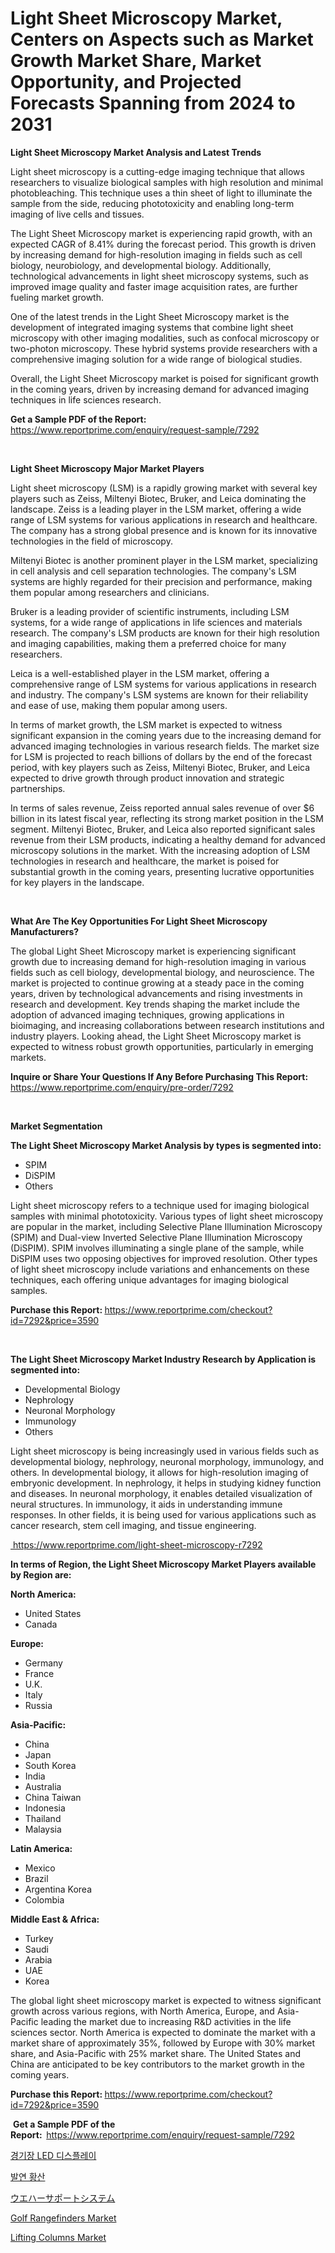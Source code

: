 <p><h1>Light Sheet Microscopy Market, Centers on Aspects such as Market Growth Market Share, Market Opportunity, and Projected Forecasts Spanning from 2024 to 2031</h1></p><p><strong>Light Sheet Microscopy Market Analysis and Latest Trends</strong></p>
<p><p>Light sheet microscopy is a cutting-edge imaging technique that allows researchers to visualize biological samples with high resolution and minimal photobleaching. This technique uses a thin sheet of light to illuminate the sample from the side, reducing phototoxicity and enabling long-term imaging of live cells and tissues.</p><p>The Light Sheet Microscopy market is experiencing rapid growth, with an expected CAGR of 8.41% during the forecast period. This growth is driven by increasing demand for high-resolution imaging in fields such as cell biology, neurobiology, and developmental biology. Additionally, technological advancements in light sheet microscopy systems, such as improved image quality and faster image acquisition rates, are further fueling market growth.</p><p>One of the latest trends in the Light Sheet Microscopy market is the development of integrated imaging systems that combine light sheet microscopy with other imaging modalities, such as confocal microscopy or two-photon microscopy. These hybrid systems provide researchers with a comprehensive imaging solution for a wide range of biological studies.</p><p>Overall, the Light Sheet Microscopy market is poised for significant growth in the coming years, driven by increasing demand for advanced imaging techniques in life sciences research.</p></p>
<p><strong>Get a Sample PDF of the Report:&nbsp;</strong> <a href="https://www.reportprime.com/enquiry/request-sample/7292">https://www.reportprime.com/enquiry/request-sample/7292</a></p>
<p>&nbsp;</p>
<p><strong>Light Sheet Microscopy Major Market Players</strong></p>
<p><p>Light sheet microscopy (LSM) is a rapidly growing market with several key players such as Zeiss, Miltenyi Biotec, Bruker, and Leica dominating the landscape. Zeiss is a leading player in the LSM market, offering a wide range of LSM systems for various applications in research and healthcare. The company has a strong global presence and is known for its innovative technologies in the field of microscopy.</p><p>Miltenyi Biotec is another prominent player in the LSM market, specializing in cell analysis and cell separation technologies. The company's LSM systems are highly regarded for their precision and performance, making them popular among researchers and clinicians.</p><p>Bruker is a leading provider of scientific instruments, including LSM systems, for a wide range of applications in life sciences and materials research. The company's LSM products are known for their high resolution and imaging capabilities, making them a preferred choice for many researchers.</p><p>Leica is a well-established player in the LSM market, offering a comprehensive range of LSM systems for various applications in research and industry. The company's LSM systems are known for their reliability and ease of use, making them popular among users.</p><p>In terms of market growth, the LSM market is expected to witness significant expansion in the coming years due to the increasing demand for advanced imaging technologies in various research fields. The market size for LSM is projected to reach billions of dollars by the end of the forecast period, with key players such as Zeiss, Miltenyi Biotec, Bruker, and Leica expected to drive growth through product innovation and strategic partnerships.</p><p>In terms of sales revenue, Zeiss reported annual sales revenue of over $6 billion in its latest fiscal year, reflecting its strong market position in the LSM segment. Miltenyi Biotec, Bruker, and Leica also reported significant sales revenue from their LSM products, indicating a healthy demand for advanced microscopy solutions in the market. With the increasing adoption of LSM technologies in research and healthcare, the market is poised for substantial growth in the coming years, presenting lucrative opportunities for key players in the landscape.</p></p>
<p>&nbsp;</p>
<p><strong>What Are The Key Opportunities For Light Sheet Microscopy Manufacturers?</strong></p>
<p><p>The global Light Sheet Microscopy market is experiencing significant growth due to increasing demand for high-resolution imaging in various fields such as cell biology, developmental biology, and neuroscience. The market is projected to continue growing at a steady pace in the coming years, driven by technological advancements and rising investments in research and development. Key trends shaping the market include the adoption of advanced imaging techniques, growing applications in bioimaging, and increasing collaborations between research institutions and industry players. Looking ahead, the Light Sheet Microscopy market is expected to witness robust growth opportunities, particularly in emerging markets.</p></p>
<p><strong>Inquire or Share Your Questions If Any Before Purchasing This Report:</strong> <a href="https://www.reportprime.com/enquiry/pre-order/7292">https://www.reportprime.com/enquiry/pre-order/7292</a></p>
<p>&nbsp;</p>
<p><strong>Market Segmentation</strong></p>
<p><strong>The Light Sheet Microscopy Market Analysis by types is segmented into:</strong></p>
<p><ul><li>SPIM</li><li>DiSPIM</li><li>Others</li></ul></p>
<p><p>Light sheet microscopy refers to a technique used for imaging biological samples with minimal phototoxicity. Various types of light sheet microscopy are popular in the market, including Selective Plane Illumination Microscopy (SPIM) and Dual-view Inverted Selective Plane Illumination Microscopy (DiSPIM). SPIM involves illuminating a single plane of the sample, while DiSPIM uses two opposing objectives for improved resolution. Other types of light sheet microscopy include variations and enhancements on these techniques, each offering unique advantages for imaging biological samples.</p></p>
<p><strong>Purchase this Report:&nbsp;</strong><a href="https://www.reportprime.com/checkout?id=7292&price=3590">https://www.reportprime.com/checkout?id=7292&price=3590</a></p>
<p>&nbsp;</p>
<p><strong>The Light Sheet Microscopy Market Industry Research by Application is segmented into:</strong></p>
<p><ul><li>Developmental Biology</li><li>Nephrology</li><li>Neuronal Morphology</li><li>Immunology</li><li>Others</li></ul></p>
<p><p>Light sheet microscopy is being increasingly used in various fields such as developmental biology, nephrology, neuronal morphology, immunology, and others. In developmental biology, it allows for high-resolution imaging of embryonic development. In nephrology, it helps in studying kidney function and diseases. In neuronal morphology, it enables detailed visualization of neural structures. In immunology, it aids in understanding immune responses. In other fields, it is being used for various applications such as cancer research, stem cell imaging, and tissue engineering.</p></p>
<p><a href="https://www.reportprime.com/light-sheet-microscopy-r7292">&nbsp;https://www.reportprime.com/light-sheet-microscopy-r7292</a></p>
<p><strong>In terms of Region, the Light Sheet Microscopy Market Players available by Region are:</strong></p>
<p>
    <p> <strong> North America: </strong>
        <ul>
            <li>United States</li>
            <li>Canada</li>
        </ul>
        </p> 
    <p> <strong> Europe: </strong>
        <ul>
            <li>Germany</li>
            <li>France</li>
            <li>U.K.</li>
            <li>Italy</li>
            <li>Russia</li>
        </ul>
        </p> 
    <p> <strong> Asia-Pacific: </strong>
        <ul>
            <li>China</li>
            <li>Japan</li>
            <li>South Korea</li>
            <li>India</li>
            <li>Australia</li>
            <li>China Taiwan</li>
            <li>Indonesia</li>
            <li>Thailand</li>
            <li>Malaysia</li>
        </ul>
        </p> 
    <p> <strong> Latin America: </strong>
        <ul>
            <li>Mexico</li>
            <li>Brazil</li>
            <li>Argentina Korea</li>
            <li>Colombia</li>
        </ul>
        </p> 
    <p> <strong> Middle East & Africa: </strong>
        <ul>
            <li>Turkey</li>
            <li>Saudi</li>
            <li>Arabia</li>
            <li>UAE</li>
            <li>Korea</li>
        </ul>
    </p>
    </p>
<p><p>The global light sheet microscopy market is expected to witness significant growth across various regions, with North America, Europe, and Asia-Pacific leading the market due to increasing R&D activities in the life sciences sector. North America is expected to dominate the market with a market share of approximately 35%, followed by Europe with 30% market share, and Asia-Pacific with 25% market share. The United States and China are anticipated to be key contributors to the market growth in the coming years.</p></p>
<p><strong>Purchase this Report: </strong><a href="https://www.reportprime.com/checkout?id=7292&price=3590">https://www.reportprime.com/checkout?id=7292&price=3590</a></p>
<p>&nbsp;<strong>Get a Sample PDF of the Report:&nbsp;&nbsp;</strong><a href="https://www.reportprime.com/enquiry/request-sample/7292">https://www.reportprime.com/enquiry/request-sample/7292</a></p>
<p><strong></strong></p>
<p><p><a href="https://github.com/iansanftyord09878/Market-Research-Report-List-1/blob/main/900255222218.md">경기장 LED 디스플레이</a></p><p><a href="https://medium.com/@jerrodhilll/%EB%84%A4%EB%AA%A8%EB%82%9C-%ED%99%A9%EC%82%B0-%EC%8B%9C%EC%9E%A5-2031%EB%85%84%EA%B9%8C%EC%A7%80%EC%9D%98-%EB%8F%99%ED%96%A5-%EC%98%88%EC%B8%A1-%EB%B0%8F-%EA%B2%BD%EC%9F%81-%EB%B6%84%EC%84%9D-877f96cd9d8b">발연 황산</a></p><p><a href="https://medium.com/@joanne.scott9078/%E3%82%A6%E3%82%A8%E3%83%8F%E3%83%BC%E3%82%B5%E3%83%9D%E3%83%BC%E3%83%88%E3%82%B7%E3%82%B9%E3%83%86%E3%83%A0%E5%B8%82%E5%A0%B4%E3%81%AF-%E5%B8%82%E5%A0%B4%E3%82%B7%E3%82%A7%E3%82%A2-%E3%82%B5%E3%82%A4%E3%82%BA-%E3%81%8A%E3%82%88%E3%81%B32031%E5%B9%B4%E3%81%BE%E3%81%A7%E3%81%AE%E4%BA%88%E6%B8%AC%E3%81%AB%E7%84%A6%E7%82%B9%E3%82%92%E5%BD%93%E3%81%A6%E3%81%A6%E3%81%84%E3%81%BE%E3%81%99-feae01d171d1">ウエハーサポートシステム</a></p><p><a href="https://github.com/yemakinde/Market-Research-Report-List-2/blob/main/golf-rangefinders-market.md">Golf Rangefinders Market</a></p><p><a href="https://github.com/jsmusil/Market-Research-Report-List-2/blob/main/lifting-columns-market.md">Lifting Columns Market</a></p></p>